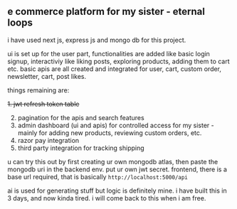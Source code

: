 ## e commerce platform for my sister - eternal loops

i have used next js, express js and mongo db for this project.

ui is set up for the user part,
functionalities are added like basic login signup, interactiviy like liking posts, exploring products, adding them to cart etc.
basic apis are all created and integrated for user, cart, custom order, newsletter, cart, post likes.

things remaining are:

~~1. jwt refresh token table~~

2. pagination for the apis and search features
3. admin dashboard (ui and apis) for controlled access for my sister - mainly for adding new products, reviewing custom orders, etc.
4. razor pay integration
5. third party integration for tracking shipping

u can try this out by first creating ur own mongodb atlas, then paste the mongodb uri in the backend env. put ur own jwt secret. 
frontend, there is a base url required, that is basically `http://localhost:5000/api`

ai is used for generating stuff but logic is definitely mine. i have built this in 3 days, and now kinda tired. i will come back to this when i am free.
